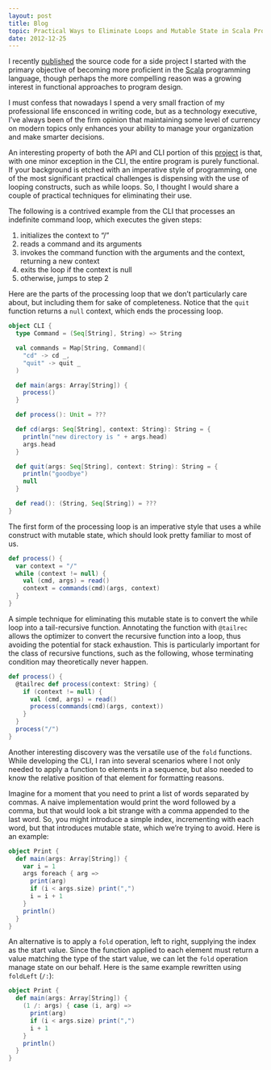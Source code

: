 ```yaml
---
layout: post
title: Blog
topic: Practical Ways to Eliminate Loops and Mutable State in Scala Programs
date: 2012-12-25
---
```

<div class="content" markdown="1">

I recently [published](https://davidedwards.io/blog/2012/12/17/a-scala-api-and-cli-for-zookeeper) the source code for a side project I started with the primary objective of becoming more proficient in the [Scala](https://www.scala-lang.org) programming language, though perhaps the more compelling reason was a growing interest in functional approaches to program design.

I must confess that nowadays I spend a very small fraction of my professional life ensconced in writing code, but as a technology executive, I’ve always been of the firm opinion that maintaining some level of currency on modern topics only enhances your ability to manage your organization and make smarter decisions.

An interesting property of both the API and CLI portion of this [project](https://github.com/davidledwards/zookeeper) is that, with one minor exception in the CLI, the entire program is purely functional. If your background is etched with an imperative style of programming, one of the most significant practical challenges is dispensing with the use of looping constructs, such as while loops. So, I thought I would share a couple of practical techniques for eliminating their use.

The following is a contrived example from the CLI that processes an indefinite command loop, which executes the given steps:

1. initializes the context to “/”
2. reads a command and its arguments
3. invokes the command function with the arguments and the context, returning a new context
4. exits the loop if the context is null
5. otherwise, jumps to step 2

Here are the parts of the processing loop that we don’t particularly care about, but including them for sake of completeness. Notice that the `quit` function returns a `null` context, which ends the processing loop.

```scala
object CLI {
  type Command = (Seq[String], String) => String

  val commands = Map[String, Command](
    "cd" -> cd _,
    "quit" -> quit _
  )

  def main(args: Array[String]) {
    process()
  }

  def process(): Unit = ???

  def cd(args: Seq[String], context: String): String = {
    println("new directory is "	+ args.head)
    args.head
  }

  def quit(args: Seq[String], context: String): String = {
    println("goodbye")
    null
  }

  def read(): (String, Seq[String]) = ???
}
```

The first form of the processing loop is an imperative style that uses a while construct with mutable state, which should look pretty familiar to most of us.

```scala
def process() {
  var context = "/"
  while (context != null) {
    val (cmd, args) = read()
    context = commands(cmd)(args, context)
  }
}
```

A simple technique for eliminating this mutable state is to convert the while loop into a tail-recursive function. Annotating the function with `@tailrec` allows the optimizer to convert the recursive function into a loop, thus avoiding the potential for stack exhaustion. This is particularly important for the class of recursive functions, such as the following, whose terminating condition may theoretically never happen.

```scala
def process() {
  @tailrec def process(context: String) {
    if (context != null) {
      val (cmd, args) = read()
      process(commands(cmd)(args, context))
    }
  }
  process("/")
}
```

Another interesting discovery was the versatile use of the `fold` functions. While developing the CLI, I ran into several scenarios where I not only needed to apply a function to elements in a sequence, but also needed to know the relative position of that element for formatting reasons.

Imagine for a moment that you need to print a list of words separated by commas. A naive implementation would print the word followed by a comma, but that would look a bit strange with a comma appended to the last word. So, you might introduce a simple index, incrementing with each word, but that introduces mutable state, which we’re trying to avoid. Here is an example:

```scala
object Print {
  def main(args: Array[String]) {
    var i = 1
    args foreach { arg =>
      print(arg)
      if (i < args.size) print(",")
      i = i + 1
    }
    println()
  }
}
```

An alternative is to apply a `fold` operation, left to right, supplying the index as the start value. Since the function applied to each element must return a value matching the type of the start value, we can let the `fold` operation manage state on our behalf. Here is the same example rewritten using `foldLeft` (`/:`):

```scala
object Print {
  def main(args: Array[String]) {
    (1 /: args) { case (i, arg) =>
      print(arg)
      if (i < args.size) print(",")
      i + 1
    }
    println()
  }
}
```

</div>
